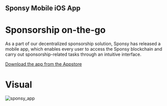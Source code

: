 ## Sponsy Mobile iOS App
# Sponsorship on-the-go
As a part of our decentralized sponsorship solution, Sponsy has released a mobile app, which enables every user to access the Sponsy blockchain and carry out sponsorship-related tasks through an intuitive interface.

<a href="https://itunes.apple.com/us/app/sponsy/id1295314583">Download the app from the Appstore</a>

# Visual
![sponsy_app](images/app_screen.png)
